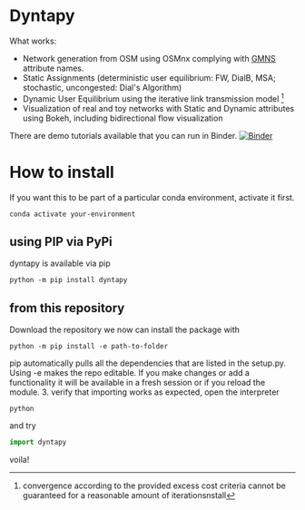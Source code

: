 # Dyntapy
What works:
- Network generation from OSM using OSMnx complying with [GMNS](https://github.com/zephyr-data-specs/GMNS) attribute names.
- Static Assignments (deterministic user equilibrium: FW, DialB, MSA; stochastic, uncongested: Dial's Algorithm)
- Dynamic User Equilibrium using the iterative link transmission model [^1]
- Visualization of real and toy networks with Static and Dynamic attributes using Bokeh, including bidirectional flow visualization

[^1]: convergence according to the provided excess cost criteria cannot be guaranteed for a reasonable amount of iterationsnstall

There are demo tutorials available that you can run in Binder.
[![Binder](https://mybinder.org/badge_logo.svg)](https://mybinder.org/v2/git/https%3A%2F%2Fgitlab.kuleuven.be%2FITSCreaLab%2Fpublic-toolboxes%2Fdyntapy/HEAD)

# How to install
If you want this to be part of a particular conda environment, activate it first.
```shell
conda activate your-environment
```
## using PIP via PyPi
dyntapy is available via pip
```shell
python -m pip install dyntapy
```
## from this repository 
Download the repository
we now can install the package with
```shell
python -m pip install -e path-to-folder
```
pip automatically pulls all the dependencies that are listed in the setup.py.
Using -e makes the repo editable.
If you make changes or add a functionality it will be available in a fresh session
or if you reload the module.
3. verify that importing works as expected, open the interpreter
```shell
python
```
and try
```python
import dyntapy
```
voila!
